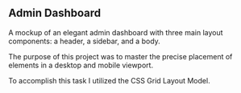 ## Admin Dashboard

A mockup of an elegant admin dashboard with three main layout components: a header, a sidebar, and a body.

The purpose of this project was to master the precise placement of elements in a desktop and mobile viewport. 

To accomplish this task I utilized the CSS Grid Layout Model.
